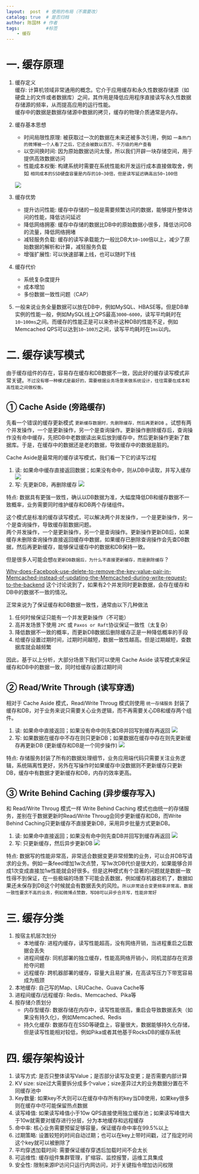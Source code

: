```yaml
---
layout:  post  # 使用的布局（不需要改）
catalog: true  # 是否归档
author: 陈国林 # 作者
tags:          #标签
    - 缓存
---
```


# 一. 缓存原理
1. 缓存定义  
   缓存: 计算机领域非常通用的概念。它介于应用缓存和永久性数据存储源（如硬盘上的文件或者数据库）之间，其作用是降低应用程序直接读写永久性数据存储源的频率，从而提高应用的运行性能。  
   缓存中的数据是数据存储源中数据的拷贝，缓存的物理介质通常是内存。

2. 缓存基本思想
   + 时间局限性原理: 被获取过一次的数据在未来还被多次引用，例如 `一条热门的微博被一个人看了之后，它还会被数以百万、千万级的用户查看`
   + 以空间换时间: 因为原始数据访问太慢，所以我们开辟一块存储空间，用于提供高效数据访问
   + 性能成本权衡: 构建系统时需要在系统性能和开发运行成本直接做取舍，例如 `相同成本的SSD硬盘容量是内存的10~30倍，但是读写延迟确高出50~100倍`
   
   ![](https://github.com/chenguolin/chenguolin.github.io/blob/master/data/image/cache-pyramid.png?raw=true)

3. 缓存优势
   + 提升访问性能: 缓存中存储的一般是需要频繁访问的数据，能够提升整体访问的性能，降低访问延迟
   + 降低网络拥塞: 缓存中存储的数据比DB中的原始数据小很多，降低访问DB的流量，降低网络拥堵
   + 减轻服务负载: 缓存的读写承载能力一般比DB大`10~100`倍以上，减少了原始数据的解析和计算，减轻服务负载
   + 增强扩展性: 可以快速部署上线，也可以随时下线
   
4. 缓存代价
   + 系统复杂度提升
   + 成本增加
   + 多份数据一致性问题（CAP）

5. 一般来说业务全量数据可以放在DB中，例如MySQL、HBASE等。但是DB单实例的性能一般，例如MySQL线上QPS最高`3000~6000`，读写平均耗时在`10~100ms`之间。而缓存的性能正是可以来弥补这种DB的性能不足，例如Memcached QPS可以达到`10~100万`之间，读写平均耗时在`1ms`以内。

# 二. 缓存读写模式
由于缓存组件的存在，容易存在缓存和DB数据不一致，因此好的缓存读写模式非常关键。`不过没有哪一种模式是最好的，需要根据业务场景来做系统设计，往往需要在成本和高性能之间做权衡。`

## ① Cache Aside (旁路缓存)
先看一个错误的缓存更新模式 `更新缓存数据时，先删除缓存，然后再更新DB` 。试想有两个并发操作，一个是更新操作，另一个是查询操作。更新操作删除缓存后，查询操作没有命中缓存，先把DB中老数据读出来后放到缓存中，然后更新操作更新了数据库。于是，在缓存中的数据还是老的数据，导致缓存中的数据是脏的。

Cache Aside是最常用的缓存读写模式，我们看一下它的读写过程

1. 读: 如果命中缓存直接返回数据；如果没有命中，则从DB中读取，并写入缓存
   ![](https://github.com/chenguolin/chenguolin.github.io/blob/master/data/image/cache-aside-read.png?raw=true)
2. 写: 先更新DB，再删除缓存
   ![](https://github.com/chenguolin/chenguolin.github.io/blob/master/data/image/cache-aside-update.png?raw=true)

特点: 数据具有更强一致性，确认以DB数据为准，大幅度降低DB和缓存数据不一致概率，业务需要同时维护缓存和DB两个存储组件。

这个模式是标准的缓存读写模式，可以解决两个并发操作，一个是更新操作，另一个是查询操作，导致缓存脏数据问题。  
两个并发操作，一个是更新操作，另一个是查询操作。更新操作更新DB后，如果缓存未删除查询操作直接返回缓存中数据，如果缓存已删除查询操作会先查DB数据，然后再更新缓存，能够保证缓存中的数据和DB保持一致。

但是很多人可能会想`在更新DB数据后，为什么不直接更新缓存，而是删除缓存`？

[Why-does-Facebook-use-delete-to-remove-the-key-value-pair-in-Memcached-instead-of-updating-the-Memcached-during-write-request-to-the-backend](https://www.quora.com/Why-does-Facebook-use-delete-to-remove-the-key-value-pair-in-Memcached-instead-of-updating-the-Memcached-during-write-request-to-the-backend) 这个讨论说到了，如果有2个并发同时更新数据，会存在缓存和DB中的数据不一致的情况。

正常来说为了保证缓存和DB数据一致性，通常由以下几种做法  
1. 任何时候保证只能有一个并发更新操作（不可能）
2. 高并发场景下使用 `2PC` 或 `Paxos or Raft`协议保证一致性（太复杂）
3. 降低数据不一致的概率，而更新DB数据后删除缓存正是一种降低概率的手段
4. 给缓存设置过期时间，过期时间越短，数据一致性越高。但是过期越短，查数据库就会越频繁

因此，基于以上分析，大部分场景下我们可以使用 Cache Aside 读写模式来保证缓存和DB中的数据一致，同时给缓存设置过期时间

## ② Read/Write Through (读写穿透)
相对于 Cache Aside 模式，Read/Write Throug 模式则使用 `统一存储服务` 封装了缓存和DB，对于业务来说只需要关心业务逻辑，而不再需要关心DB和缓存两个组件。

1. 读: 如果命中直接返回；如果没有命中则先查DB并回写到缓存再返回
   ![](https://github.com/chenguolin/chenguolin.github.io/blob/master/data/image/read-write-throug-1.png?raw=true)
2. 写: 如果数据在缓存中不存在则只更新DB；如果数据在缓存中存在则先更新缓存再更新DB (更新缓存和DB是一个同步操作)
   ![](https://github.com/chenguolin/chenguolin.github.io/blob/master/data/image/read-write-throug-2.png?raw=true)
   
特点: 存储服务封装了所有的数据处理细节，业务应用端代码只需要关注业务逻辑，系统隔离性更好，另外在写操作时如果缓存中没数据则不更新缓存只更新DB，缓存中有数据才更新缓存和DB，内存的效率更高。 
   
## ③ Write Behind Caching (异步缓存写入)
和 Read/Write Throug 模式一样 Write Behind Caching 模式也由统一的存储服务，差别在于数据更新时Read/Write Throug会同步更新缓存和DB，而Write Behind Caching只更新缓存不直接更新DB，采用异步批量方式更新DB。

1. 读: 如果命中直接返回；如果没有命中则先查DB并回写到缓存再返回
   ![](https://github.com/chenguolin/chenguolin.github.io/blob/master/data/image/read-write-throug-1.png?raw=true)
2. 写: 只更新缓存，然后异步更新DB
   ![](https://github.com/chenguolin/chenguolin.github.io/blob/master/data/image/write-behind-caching.png?raw=true)

特点: 数据写的性能非常高，非常适合数据变更非常频繁的业务，可以合并DB写请求的业务。例如一条feed增加1w次点赞，写1w次DB代价是很大的，如果能够合并成1次变成直接加1w性能就会好很多。但是这种模式有个显著的问题就是数据一致性得不到保证，在一些极端的场景下可能会丢数据，例如缓存机器宕机了，数据如果还未保存到DB这个时候就会有数据丢失的风险。`所以非常适合变更频率非常高，数据一致性要求不高的业务，例如微博点赞数，写DB可以异步合并写，性能非常好`

# 三. 缓存分类
1. 按宿主机层次划分
   + 本地缓存: 进程内缓存，读写性能超高，没有网络开销，当进程重启之后数据会丢失
   + 进程间缓存: 同机部署的独立缓存，性能高网络开销小，同机混部存在资源抢夺问题
   + 远程缓存: 跨机器部署的缓存，容量大且易扩展，在高读写压力下带宽容易成为瓶颈
2. 本地缓存: 自己写的Map、LRUCache、Guava Cache等
3. 进程间缓存/远程缓存: Redis、Memcached、Pika等
4. 按存储介质划分
   + 内存型缓存: 数据存储在内存中，读写性能很高，重启会导致数据丢失（如果没有持久化)，例如Memcached、Redis
   + 持久化缓存: 数据存在在SSD等硬盘上，容量很大，数据能够持久化存储，但是读写性能相对较低，例如Pika或者其他基于RocksDB的缓存系统

# 四. 缓存架构设计
1. 读写方式: 是否只整体读写Value；是否部分读写及变更；是否需要内部计算
2. KV size: size过大需要拆分成多个value；size差异过大的业务数据分置在不同缓存池中
3. Key数量: 如果key不大则可以在缓存中存所有的key当DB使用，如果key很多则在缓存中尽可能保留热点数据
4. 读写峰值: 如果读写峰值小于10w QPS直接使用独立缓存池；如果读写峰值大于10w就需要对缓存进行分层，分为本地缓存和远程缓存
5. 命中率: 核心业务需要预留足够容量，保证缓存命中率在99.5%以上
6. 过期策略: 设置较短的时间自动过期；也可以在key上带时间戳，过了指定时间这个key就可以被删除了
7. 平均穿透加载时间: 需要保证缓存穿透后加载时间不会太长
8. 可运维性: 缓存组件集群管理，扩缩容、监控报警，运维工具集成
9. 安全性: 限制来源IP访问只运行内网访问，对于关键指令增加访问权限

